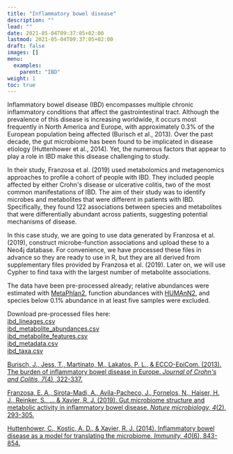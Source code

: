```yaml
---
title: "Inflammatory bowel disease"
description: ""
lead: ""
date: 2021-05-04T09:37:05+02:00
lastmod: 2021-05-04T09:37:05+02:00
draft: false
images: []
menu: 
  examples:
    parent: "IBD"
weight: 1
toc: true
---
```


Inflammatory bowel disease (IBD) encompasses multiple chronic inflammatory conditions that affect the gastrointestinal tract. Although the prevalence of this disease is increasing worldwide, it occurs most frequently in North America and Europe, with approximately 0.3% of the European population being affected (Burisch et al., 2013). Over the past decade, the gut microbiome has been found to be implicated in disease etiology (Huttenhower et al., 2014). Yet, the numerous factors that appear to play a role in IBD make this disease challenging to study. 

In their study, Franzosa et al. (2019) used metabolomics and metagenomics approaches to profile a cohort of people with IBD. They included people affected by either Crohn's disease or ulcerative colitis, two of the most common manifestations of IBD. The aim of their study was to identify microbes and metabolites that were different in patients with IBD. Specifically, they found 122 associations between species and metabolites that were differentially abundant across patients, suggesting potential mechanisms of disease. 

In this case study, we are going to use data generated by Franzosa et al. (2019), construct microbe-function associations and upload these to a Neo4j database. For convenience, we have processed these files in advance so they are ready to use in R, but they are all derived from supplementary files provided by Franzosa et al. (2019). Later on, we will use Cypher to find taxa with the largest number of metabolite associations. 

The data have been pre-processed already; relative abundances were estimated with <a href="http://huttenhower.sph.harvard.edu/metaphlan2">MetaPhlan2</a>, function abundances with <a href="http://huttenhower.sph.harvard.edu/humann2">HUMAnN2</a>, and species below 0.1% abundance in at least five samples were excluded. 

Download pre-processed files here:<br>
<a href="/demo/ibd_lineages.csv">ibd_lineages.csv</a><br>
<a href="/demo/ibd_metabolite_abundances.csv">ibd_metabolite_abundances.csv</a><br>
<a href="/demo/ibd_metabolite_features.csv">ibd_metabolite_features.csv</a><br>
<a href="/demo/ibd_metadata.csv">ibd_metadata.csv</a><br>
<a href="/demo/ibd_taxa.csv">ibd_taxa.csv</a><br>


<a href="https://academic.oup.com/ecco-jcc/article/7/4/322/386167">Burisch, J., Jess, T., Martinato, M., Lakatos, P. L., & ECCO-EpiCom. (2013). The burden of inflammatory bowel disease in Europe. <i>Journal of Crohn's and Colitis, 7</i>(4), 322-337.</a>

<a href="https://www.nature.com/articles/s41564-018-0306-4">Franzosa, E. A., Sirota-Madi, A., Avila-Pacheco, J., Fornelos, N., Haiser, H. J., Reinker, S., ... & Xavier, R. J. (2019). Gut microbiome structure and metabolic activity in inflammatory bowel disease. <i>Nature microbiology, 4</i>(2), 293-305.</a>

<a href="https://www.cell.com/immunity/fulltext/S1074-7613(14)00193-9">Huttenhower, C., Kostic, A. D., & Xavier, R. J. (2014). Inflammatory bowel disease as a model for translating the microbiome. <i>Immunity, 40</i>(6), 843-854.</a>

